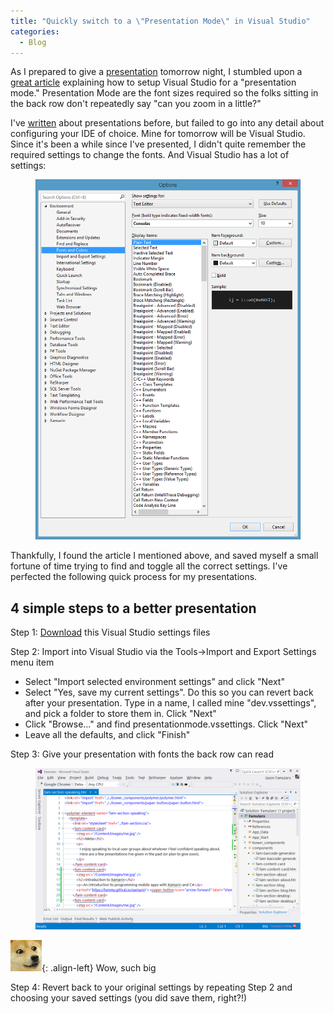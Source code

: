 ```yaml
---
title: "Quickly switch to a \"Presentation Mode\" in Visual Studio"
categories:
  - Blog
---
```



As I prepared to give a [presentation](http://www.meetup.com/TechnologyGrows/events/199648072/) tomorrow night, I stumbled upon a [great article](http://blogs.msdn.com/b/pstubbs/archive/2010/06/16/presentation-mode-in-visual-studio.aspx) explaining how to setup Visual Studio for a "presentation mode." Presentation Mode are the font sizes required so the folks sitting in the back row don't repeatedly say "can you zoom in a little?"

I've [written](http://jason.famularo.org/presentation-considerations) about presentations before, but failed to go into any detail about configuring your IDE of choice. Mine for tomorrow will be Visual Studio. Since it's been a while since I've presented, I didn't quite remember the required settings to change the fonts. And Visual Studio has a lot of settings:

<figure class="full">
  <a href="/assets/images/i8khh6mxukafma.png"><img src="/assets/images/i8khh6mxukafma.png"></a>
</figure>

Thankfully, I found the article I mentioned above, and saved myself a small fortune of time trying to find and toggle all the correct settings. I've perfected the following quick process for my presentations.

## 4 simple steps to a better presentation

Step 1: [Download](https://raw.githubusercontent.com/Fammy/vs-presentation-mode/master/presentationmode.vssettings) this Visual Studio settings files

Step 2: Import into Visual Studio via the Tools->Import and Export Settings menu item

* Select "Import  selected environment settings" and click "Next"
* Select "Yes, save my current settings". Do this so you can revert back after your presentation. Type in a name, I called mine "dev.vssettings", and pick a folder to store them in. Click "Next"
* Click "Browse..." and find presentationmode.vssettings. Click "Next"
* Leave all the defaults, and click "Finish"

Step 3: Give your presentation with fonts the back row can read

<figure class="full">
  <a href="/assets/images/2gqazflstjuceg.png"><img src="/assets/images/2gqazflstjuceg.png"></a>
</figure>

![Shibe](/assets/images/9s7xhkdgmlf8w.jpg){: .align-left}
Wow, such big

Step 4: Revert back to your original settings by repeating Step 2 and choosing your saved settings (you did save them, right?!)